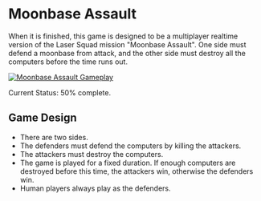 # Moonbase Assault

When it is finished, this game is designed to be a multiplayer realtime version of the Laser Squad mission "Moonbase Assault".  One side must defend a moonbase from attack, and the other side must destroy all the computers before the time runs out.


[![Moonbase Assault Gameplay](http://img.youtube.com/vi/E38SdsO-nEI/0.jpg)](http://www.youtube.com/watch?v=E38SdsO-nEI)

Current Status: 50% complete.


## Game Design
* There are two sides.
* The defenders must defend the computers by killing the attackers.
* The attackers must destroy the computers.
* The game is played for a fixed duration.  If enough computers are destroyed before this time, the attackers win, otherwise the defenders win.
* Human players always play as the defenders.

